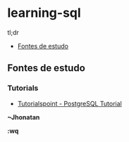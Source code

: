 # learning-sql


tl;dr
- [Fontes de estudo](#fontes-de-estudo)

## Fontes de estudo

### Tutorials
- [Tutorialspoint - PostgreSQL Tutorial](https://www.tutorialspoint.com/postgresql/)


**~Jhonatan**

**:wq**
